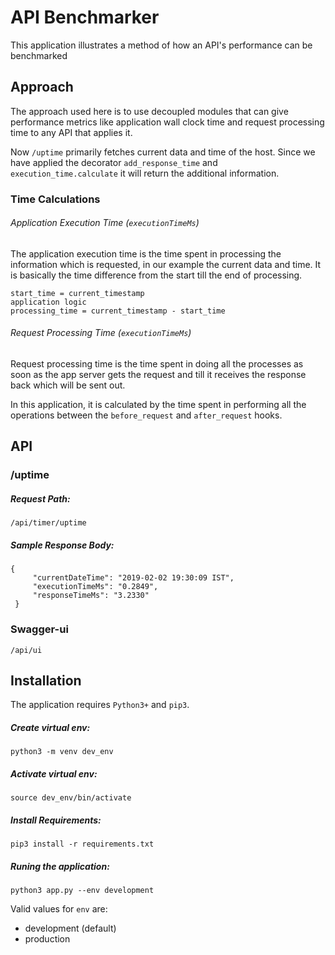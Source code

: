 
# API Benchmarker

This application illustrates a method of how an API's performance can be benchmarked

## Approach
The approach used here is to use decoupled modules that can give performance metrics like application wall clock time and request processing time to any API that applies it.

Now `/uptime` primarily fetches current data and time of the host. Since we have applied the decorator `add_response_time` and `execution_time.calculate` it will return the additional information.

### Time Calculations
###### Application Execution Time (`executionTimeMs`)

The application execution time is the time spent in processing the information which is requested, in our example the current data and time. It is basically the time difference from the start till the end of processing.

```
start_time = current_timestamp
application logic
processing_time = current_timestamp - start_time
```


###### Request Processing Time (`executionTimeMs`)
Request processing time is the time spent in doing all the processes as soon as the app server gets the request and till it receives the response back which will be sent out.

In this application, it is calculated by the time spent in performing all the operations between the `before_request` and `after_request` hooks.

## API
### /uptime
##### Request Path:
```
/api/timer/uptime
```
##### Sample Response Body:
```
{
     "currentDateTime": "2019-02-02 19:30:09 IST",
     "executionTimeMs": "0.2849",
     "responseTimeMs": "3.2330"
 }
```
### Swagger-ui
```
/api/ui
```

## Installation
The application requires `Python3+`  and `pip3`.

##### Create virtual env:
```
python3 -m venv dev_env
```

##### Activate virtual env:
```
source dev_env/bin/activate
```

##### Install Requirements:
```
pip3 install -r requirements.txt
```

##### Runing the application:
```
python3 app.py --env development
```

Valid values for `env`  are:
- development (default)
- production